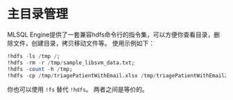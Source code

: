 # 主目录管理

MLSQL Engine提供了一套兼容hdfs命令行的指令集，可以方便你查看目录，删除文件，创建目录，拷贝移动文件等。
使用示例如下：

```sql
!hdfs -ls /tmp /;
!hdfs -rm -r /tmp/sample_libsvm_data.txt;
!hdfs -count -h /tmp;
!hdfs -cp /tmp/triagePatientWithEmail.xlsx /tmp/triagePatientWithEmail2.xlsx;
```

你也可以使用 `!fs` 替代 `!hdfs`。 两者之间是等价的。 


